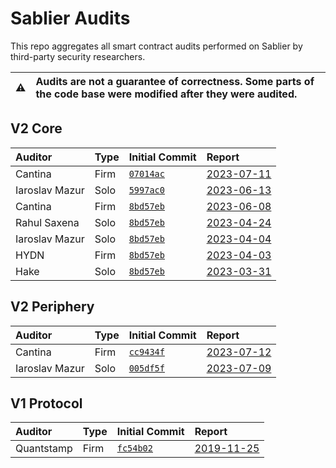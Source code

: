 # Sablier Audits

This repo aggregates all smart contract audits performed on Sablier by third-party security researchers.

| :warning: | Audits are not a guarantee of correctness. Some parts of the code base were modified after they were audited. |
| --------- | :------------------------------------------------------------------------------------------------------------ |

## V2 Core

[8bd57eb]: https://github.com/sablier-labs/v2-core/commit/8bd57ebb31fddf6ef262477e5a378027db8b85d8
[07014ac]: https://github.com/sablier-labs/v2-core/commit/07014ac599908207934f0f5831471e10c8ab3447
[5997ac0]: https://github.com/sablier-labs/v2-core/commit/5997ac05751960259c03aa166158d5db8aea1675

| Auditor        | Type | Initial Commit       | Report                                         |
| :------------- | :--- | :------------------- | :--------------------------------------------- |
| Cantina        | Firm | [`07014ac`][07014ac] | [2023-07-11](./v2-core/cantina-2023-07-11.pdf) |
| Iaroslav Mazur | Solo | [`5997ac0`][5997ac0] | [2023-06-13](./v2-core/iaro-2023-06-13.pdf)    |
| Cantina        | Firm | [`8bd57eb`][8bd57eb] | [2023-06-08](./v2-core/cantina-2023-06-08.pdf) |
| Rahul Saxena   | Solo | [`8bd57eb`][8bd57eb] | [2023-04-24](./v2-core/rahul-2023-04-24.pdf)   |
| Iaroslav Mazur | Solo | [`8bd57eb`][8bd57eb] | [2023-04-04](./v2-core/iaro-2023-04-04.pdf)    |
| HYDN           | Firm | [`8bd57eb`][8bd57eb] | [2023-04-03](./v2-core/hydn-2023-04-03.pdf)    |
| Hake           | Solo | [`8bd57eb`][8bd57eb] | [2023-03-31](./v2-core/hake-2023-03-31.pdf)    |

## V2 Periphery

[cc9434f]: https://github.com/sablier-labs/v2-periphery/commit/cc9434f4f722ba259366cff6f437d5ee3df459cd
[005df5f]: https://github.com/sablier-labs/v2-periphery/commit/005df5f0452fb2dc4c19a613b9b572982849a35b

| Auditor        | Type | Initial Commit       | Report                                              |
| :------------- | :--- | :------------------- | :-------------------------------------------------- |
| Cantina        | Firm | [`cc9434f`][cc9434f] | [2023-07-12](./v2-periphery/cantina-2023-07-11.pdf) |
| Iaroslav Mazur | Solo | [`005df5f`][005df5f] | [2023-07-09](./v2-periphery/iaro-2023-07-09.pdf)    |

## V1 Protocol

[fc54b02]: https://github.com/sablier-labs/v1-protocol/commit/fc54b0233e186232f6d724fa89d1cf7c1f45c688

| Auditor    | Type | Initial Commit       | Report                                       |
| :--------- | :--- | :------------------- | :------------------------------------------- |
| Quantstamp | Firm | [`fc54b02`][fc54b02] | [2019-11-25](./v1/quantstamp-2019-11-25.pdf) |

